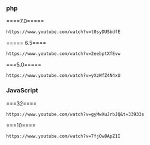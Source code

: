 ### php 
====7.0=====
```
https://www.youtube.com/watch?v=t0syDUSbdfE
`````
===== 6.5====
```
https://www.youtube.com/watch?v=2eebptXfEvw 
```
===5.0=====
```
https://www.youtube.com/watch?v=yXzWfZ4N4xU
```


### JavaScript
===32====
```
https://www.youtube.com/watch?v=gyMwXuJrbJQ&t=33933s
````
===10====
```
https://www.youtube.com/watch?v=7fjOw8ApZ1I
```

